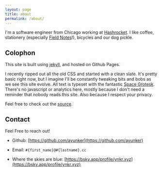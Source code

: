 ```yaml
---
layout: page
title: about
permalink: /about/
---
```


I'm a software engineer from Chicago working at [Hashrocket]. I like coffee,
stationery (especially [Field Notes][field_notes]!), bicycles and our dog
pickle.

## Colophon

This site is built using [jekyll][jekyll], and hosted on Github Pages.

I recently ripped out all the old CSS and started with a clean slate. It's
pretty basic right now, but I imagine I'll be constantly tweaking bits and bobs
as we see this site evolve. All text is typeset with the fantastic [Space
Grotesk][space_grotesk]. There's no javascript or analytics here, mostly
because I don't need a reminder that nobody reads this site. Also because I
respect your privacy.

Feel free to check out the [source][source].

## Contact

Feel Free to reach out!

* Github: [https://github.com/ayunker](https://github.com/ayunker)

* Email: `#{first_name}@#{lastname}.cc`

* Where the skies are blue:
[https://bsky.app/profile/ynkr.xyz](https://bsky.app/profile/ynkr.xyz)

[hashrocket]: https://hashrocket.com/
[field_notes]: https://fieldnotesbrand.com/
[jekyll]: https://jekyllrb.com/
[source]: https://github.com/ayunker/ayunker.github.io
[space_grotesk]: https://fonts.floriankarsten.com/space-grotesk
